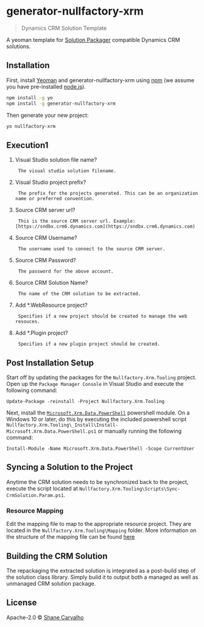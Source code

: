 # generator-nullfactory-xrm
> Dynamics CRM Solution Template

A yeoman template for [Solution Packager](https://msdn.microsoft.com/en-us/library/jj602987.aspx) compatible Dynamics CRM solutions.

## Installation

First, install [Yeoman](http://yeoman.io) and generator-nullfactory-xrm using [npm](https://www.npmjs.com/) (we assume you have pre-installed [node.js](https://nodejs.org/)).

```bash
npm install -g yo
npm install -g generator-nullfactory-xrm
```

Then generate your new project:

```bash
yo nullfactory-xrm
```

## Execution1

1. Visual Studio solution file name? 

        The visual studio solution filename.

2. Visual Studio project prefix?

        The prefix for the projects generated. This can be an organization name or preferred convention.

3. Source CRM server url?

        This is the source CRM server url. Example:[https://sndbx.crm6.dynamics.com](https://sndbx.crm6.dynamics.com)

4. Source CRM Username?

        The username used to connect to the source CRM server.

5. Source CRM Password?

        The password for the above account.

6. Source CRM Solution Name?

        The name of the CRM solution to be extracted.

7. Add *.WebResource project?

        Specifies if a new project should be created to manage the web resouces.

8. Add *.Plugin project?

        Specifies if a new plugin project should be created.

## Post Installation Setup

Start off by updating the packages for the `Nullfactory.Xrm.Tooling` project. Open up the `Package Manager Console` in Visual Studio and execute the following command:

```
Update-Package -reinstall -Project Nullfactory.Xrm.Tooling
```

Next, install the [`Microsoft.Xrm.Data.PowerShell`](https://github.com/seanmcne/Microsoft.Xrm.Data.PowerShell) powershell module. On a Windows 10 or later, do this by executing the included powershell script `Nullfactory.Xrm.Tooling\_Install\Install-Microsoft.Xrm.Data.PowerShell.ps1` or manually running the following command:

```
Install-Module -Name Microsoft.Xrm.Data.PowerShell -Scope CurrentUser
```

## Syncing a Solution to the Project

Anytime the CRM solution needs to be synchronized back to the project, execute the script located at `Nullfactory.Xrm.Tooling\Scripts\Sync-CrmSolution.Param.ps1`.

### Resource Mapping

Edit the mapping file to map to the appropriate resource project. They are located in the `Nullfactory.Xrm.Tooling\Mapping` folder. 
More information on the structure of the mapping file can be found [here](https://msdn.microsoft.com/en-us/library/jj602987.aspx#use_command)

## Building the CRM Solution

The repackaging the extracted solution is integrated as a post-build step of the solution class library. Simply build it to output both a managed as well as unmanaged  CRM solution package. 

## License

Apache-2.0 © [Shane Carvalho](http://www.nullfactory.net)